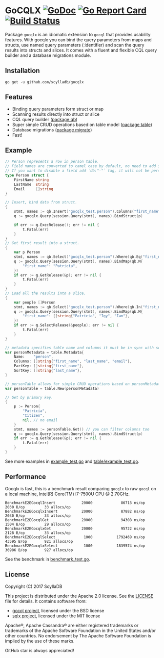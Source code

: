 # GoCQLX [![GoDoc](http://img.shields.io/badge/go-documentation-blue.svg?style=flat-square)](http://godoc.org/github.com/scylladb/gocqlx) [![Go Report Card](https://goreportcard.com/badge/github.com/scylladb/gocqlx)](https://goreportcard.com/report/github.com/scylladb/gocqlx) [![Build Status](https://travis-ci.org/scylladb/gocqlx.svg?branch=master)](https://travis-ci.org/scylladb/gocqlx)

Package `gocqlx` is an idiomatic extension to `gocql` that provides usability features. With gocqlx you can bind the query parameters from maps and structs, use named query parameters (:identifier) and scan the query results into structs and slices. It comes with a fluent and flexible CQL query builder and a database migrations module.

## Installation

    go get -u github.com/scylladb/gocqlx

## Features

* Binding query parameters form struct or map
* Scanning results directly into struct or slice
* CQL query builder ([package qb](https://github.com/scylladb/gocqlx/blob/master/qb))
* Super simple CRUD operations based on table model ([package table](https://github.com/scylladb/gocqlx/blob/master/table))
* Database migrations ([package migrate](https://github.com/scylladb/gocqlx/blob/master/migrate))
* Fast!

## Example

```go
// Person represents a row in person table.
// Field names are converted to camel case by default, no need to add special tags.
// If you want to disable a field add `db:"-"` tag, it will not be persisted.
type Person struct {
    FirstName string
    LastName  string
    Email     []string
}

// Insert, bind data from struct.
{
    stmt, names := qb.Insert("gocqlx_test.person").Columns("first_name", "last_name", "email").ToCql()
    q := gocqlx.Query(session.Query(stmt), names).BindStruct(p)

    if err := q.ExecRelease(); err != nil {
        t.Fatal(err)
    }
}
// Get first result into a struct.
{
    var p Person
    stmt, names := qb.Select("gocqlx_test.person").Where(qb.Eq("first_name")).ToCql()
    q := gocqlx.Query(session.Query(stmt), names).BindMap(qb.M{
        "first_name": "Patricia",
    })
    if err := q.GetRelease(&p); err != nil {
        t.Fatal(err)
    }
}
// Load all the results into a slice.
{
    var people []Person
    stmt, names := qb.Select("gocqlx_test.person").Where(qb.In("first_name")).ToCql()
    q := gocqlx.Query(session.Query(stmt), names).BindMap(qb.M{
        "first_name": []string{"Patricia", "Igy", "Ian"},
    })
    if err := q.SelectRelease(&people); err != nil {
        t.Fatal(err)
    }
}

// metadata specifies table name and columns it must be in sync with schema.
var personMetadata = table.Metadata{
    Name:    "person",
    Columns: []string{"first_name", "last_name", "email"},
    PartKey: []string{"first_name"},
    SortKey: []string{"last_name"},
}

// personTable allows for simple CRUD operations based on personMetadata.
var personTable = table.New(personMetadata)

// Get by primary key.
{
    p := Person{
        "Patricia",
        "Citizen",
        nil, // no email
    }
    stmt, names := personTable.Get() // you can filter columns too
    q := gocqlx.Query(session.Query(stmt), names).BindStruct(p)
    if err := q.GetRelease(&p); err != nil {
        t.Fatal(err)
    }
}
```

See more examples in [example_test.go](https://github.com/scylladb/gocqlx/blob/master/example_test.go) and [table/example_test.go](https://github.com/scylladb/gocqlx/blob/master/table/example_test.go).

## Performance

Gocqlx is fast, this is a benchmark result comparing `gocqlx` to raw `gocql` 
on a local machine, Intel(R) Core(TM) i7-7500U CPU @ 2.70GHz.

```
BenchmarkE2EGocqlInsert            20000             86713 ns/op            2030 B/op         33 allocs/op
BenchmarkE2EGocqlxInsert           20000             87882 ns/op            2030 B/op         33 allocs/op
BenchmarkE2EGocqlGet               20000             94308 ns/op            1504 B/op         29 allocs/op
BenchmarkE2EGocqlxGet              20000             95722 ns/op            2128 B/op         33 allocs/op
BenchmarkE2EGocqlSelect             1000           1792469 ns/op           43595 B/op        921 allocs/op
BenchmarkE2EGocqlxSelect            1000           1839574 ns/op           36986 B/op        927 allocs/op
```

See the benchmark in [benchmark_test.go](https://github.com/scylladb/gocqlx/blob/master/benchmark_test.go).

## License

Copyright (C) 2017 ScyllaDB

This project is distributed under the Apache 2.0 license. See the [LICENSE](https://github.com/scylladb/gocqlx/blob/master/LICENSE) file for details.
It contains software from:

* [gocql project](https://github.com/syhlion/gocql), licensed under the BSD license
* [sqlx project](https://github.com/jmoiron/sqlx), licensed under the MIT license

Apache®, Apache Cassandra® are either registered trademarks or trademarks of 
the Apache Software Foundation in the United States and/or other countries. 
No endorsement by The Apache Software Foundation is implied by the use of these marks.

GitHub star is always appreciated!
